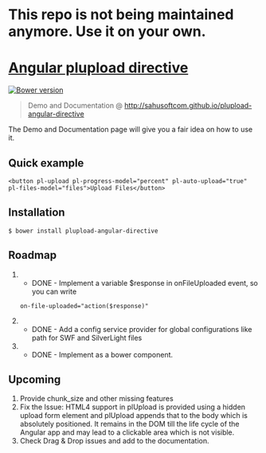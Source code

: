 # This repo is not being maintained anymore. Use it on your own.

# [Angular plupload directive](http://sahusoftcom.github.io/plupload-angular-directive)

[![Bower version](https://badge.fury.io/bo/plupload-angular-directive.svg)](http://badge.fury.io/bo/plupload-angular-directive)

> Demo and Documentation @ http://sahusoftcom.github.io/plupload-angular-directive

The Demo and Documentation page will give you a fair idea on how to use it.

Quick example
-------------

```
<button pl-upload pl-progress-model="percent" pl-auto-upload="true" pl-files-model="files">Upload Files</button>
```

Installation
------------
```
$ bower install plupload-angular-directive
```


Roadmap
--------
1. - DONE - Implement a variable $response in onFileUploaded event, so you can write

   ```
   on-file-uploaded="action($response)"
   ```

2. - DONE - Add a config service provider for global configurations like path for SWF and SilverLight files
3. - DONE - Implement as a bower component.

Upcoming
--------
1. Provide chunk_size and other missing features
2. Fix the Issue: HTML4 support in plUpload is provided using a hidden upload form element and plUpload appends that to the body which is absolutely positioned. It remains in the DOM till the life cycle of the Angular app and may lead to a clickable area which is not visible.
3. Check Drag & Drop issues and add to the documentation.
